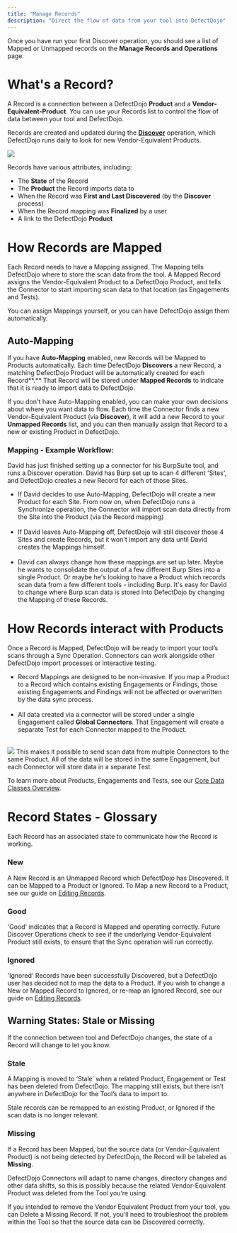 ```yaml
---
title: "Manage Records"
description: "Direct the flow of data from your tool into DefectDojo"
---
```


Once you have run your first Discover operation, you should see a list of Mapped or Unmapped records on the **Manage Records and Operations** page.




# What's a Record?


A Record is a connection between a DefectDojo **Product** and a **Vendor\-Equivalent\-Product**. You can use your Records list to control the flow of data between your tool and DefectDojo.



Records are created and updated during the **[Discover](https://support.defectdojo.com/en/articles/9056822-discover-operations)** operation, which DefectDojo runs daily to look for new Vendor\-Equivalent Products.




![](https://defectdojo-inc.intercom-attachments-7.com/i/o/1004512180/25e5f0ff8bba23800a7c622d/l-b4Vm_oV1tyCZVwQPo2KJm2DTsVPZCOwQTSV2xXSw5CB9sc9OwBZDcKyNSGXqFjOBaDxaFADjbQ_tJGM_nVn6rFFr2Vdmdx7zMwRcMUIBT3aEjSKF5iMEksZwuJigydkUP2ZuxIUZlzQ9fVvmVYEpo?expires=1729720800&signature=6306cb7f1aa9afa737ccedcaa74cda82c3e2e8c3956166fa0891abce583e830f&req=dSAnEsx%2Fn4BXWfMW1HO4zcnC6uhR8d3wWPDnXoQJQeY5bTtW3w2ujN9NrzRk%0A4ZsY%0A)

Records have various attributes, including:


* The **State** of the Record
* The **Product** the Record imports data to
* When the Record was **First and Last Discovered** (by the **Discover** process)
* When the Record mapping was **Finalized** by a user
* A link to the DefectDojo **Product**


# How Records are Mapped


Each Record needs to have a Mapping assigned. The Mapping tells DefectDojo where to store the scan data from the tool. A Mapped Record assigns the Vendor\-Equivalent Product to a DefectDojo Product, and tells the Connector to start importing scan data to that location (as Engagements and Tests).



You can assign Mappings yourself, or you can have DefectDojo assign them automatically. 



## Auto\-Mapping


If you have **Auto\-Mapping** enabled, new Records will be Mapped to Products automatically. Each time DefectDojo **Discovers** a new Record, a matching DefectDojo Product will be automatically created for each Record**.** That Record will be stored under **Mapped Records** to indicate that it is ready to import data to DefectDojo.



If you don't have Auto\-Mapping enabled, you can make your own decisions about where you want data to flow. Each time the Connector finds a new Vendor\-Equivalent Product (via **Discover**), it will add a new Record to your **Unmapped Records** list, and you can then manually assign that Record to a new or existing Product in DefectDojo.



### Mapping \- Example Workflow:


David has just finished setting up a connector for his BurpSuite tool, and runs a Discover operation. David has Burp set up to scan 4 different 'Sites', and DefectDojo creates a new Record for each of those Sites.


* If David decides to use Auto\-Mapping, DefectDojo will create a new Product for each Site. From now on, when DefectDojo runs a Synchronize operation, the Connector will import scan data directly from the Site into the Product (via the Record mapping)  
​
* If David leaves Auto\-Mapping off, DefectDojo will still discover those 4 Sites and create Records, but it won't import any data until David creates the Mappings himself.  
​
* David can always change how these mappings are set up later. Maybe he wants to consolidate the output of a few different Burp Sites into a single Product. Or maybe he's looking to have a Product which records scan data from a few different tools \- including Burp. It's easy for David to change where Burp scan data is stored into DefectDojo by changing the Mapping of these Records.



# How Records interact with Products


Once a Record is Mapped, DefectDojo will be ready to import your tool’s scans through a Sync Operation. Connectors can work alongside other DefectDojo import processes or interactive testing.


* Record Mappings are designed to be non\-invasive. If you map a Product to a Record which contains existing Engagements or Findings, those existing Engagements and Findings will not be affected or overwritten by the data sync process.  
​
* All data created via a connector will be stored under a single Engagement called **Global Connectors**. That Engagement will create a separate Test for each Connector mapped to the Product.   
​

![](https://downloads.intercomcdn.com/i/o/1013197785/3dbf123a6fda3b38a7185bc7/Connectors+A.jpg?expires=1729720800&signature=c7f75935ff962f5f2e688fae915642793b545842c26db385f3da67e60afefba9&req=dSAmFch3moZXXPMW1HO4zbyD24POnHMJT72woKj99bWzm7uSUFDBRDBKiIRK%0AM7Le%0A)
This makes it possible to send scan data from multiple Connectors to the same Product. All of the data will be stored in the same Engagement, but each Connector will store data in a separate Test.



To learn more about Products, Engagements and Tests, see our [Core Data Classes Overview](https://support.defectdojo.com/en/articles/8545273-core-data-classes-overview).




# Record States \- Glossary


Each Record has an associated state to communicate how the Record is working.



### New


A New Record is an Unmapped Record which DefectDojo has Discovered. It can be Mapped to a Product or Ignored. To Map a new Record to a Product, see our guide on [Editing Records](https://support.defectdojo.com/en/articles/9072546-edit-ignore-or-delete-records).




### Good


'Good' indicates that a Record is Mapped and operating correctly. Future Discover Operations check to see if the underlying Vendor\-Equivalent Product still exists, to ensure that the Sync operation will run correctly.




### Ignored


'Ignored' Records have been successfully Discovered, but a DefectDojo user has decided not to map the data to a Product. If you wish to change a New or Mapped Record to Ignored, or re\-map an Ignored Record, see our guide on [Editing Records](https://support.defectdojo.com/en/articles/9072546-edit-ignore-or-delete-records).




## Warning States: Stale or Missing


If the connection between tool and DefectDojo changes, the state of a Record will change to let you know.



### Stale


A Mapping is moved to ‘Stale’ when a related Product, Engagement or Test has been deleted from DefectDojo. The mapping still exists, but there isn’t anywhere in DefectDojo for the Tool’s data to import to.



Stale records can be remapped to an existing Product, or Ignored if the scan data is no longer relevant.



### Missing


If a Record has been Mapped, but the source data (or Vendor\-Equivalent Product) is not being detected by DefectDojo, the Record will be labeled as **Missing**. 



DefectDojo Connectors will adapt to name changes, directory changes and other data shifts, so this is possibly because the related Vendor\-Equivalent Product was deleted from the Tool you’re using.



If you intended to remove the Vendor Equivalent Product from your tool, you can Delete a Missing Record. If not, you'll need to troubleshoot the problem within the Tool so that the source data can be Discovered correctly.

